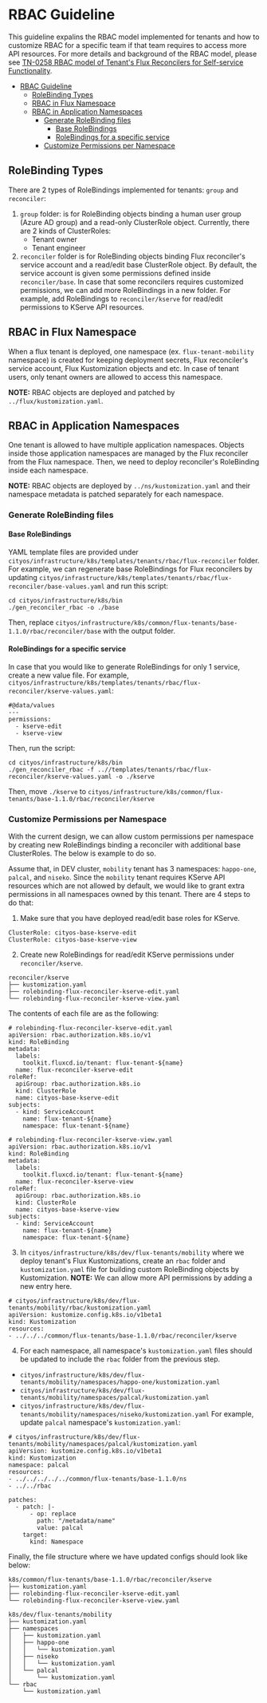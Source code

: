 # RBAC Guideline
This guideline expalins the RBAC model implemented for tenants and how to customize RBAC for a specific team if that team requires to access more API resources. For more details and background of the RBAC model, please see [TN-0258 RBAC model of Tenant's Flux Reconcilers for Self-service Functionality](https://docs.google.com/document/d/1ysaWhf4OV_qmIT0LGBYykwk3NC-Sc2t-0a3eaMaPoNs/edit#heading=h.lg61s7dek3ke).

- [RBAC Guideline](#rbac-guideline)
  - [RoleBinding Types](#rolebinding-types)
  - [RBAC in Flux Namespace](#rbac-in-flux-namespace)
  - [RBAC in Application Namespaces](#rbac-in-application-namespaces)
    - [Generate RoleBinding files](#generate-rolebinding-files)
      - [Base RoleBindings](#base-rolebindings)
      - [RoleBindings for a specific service](#rolebindings-for-a-specific-service)
    - [Customize Permissions per Namespace](#customize-permissions-per-namespace)

## RoleBinding Types
There are 2 types of RoleBindings implemented for tenants: `group` and `reconciler`:
1. `group` folder: is for RoleBinding objects binding a human user group (Azure AD group) and a read-only ClusterRole object. Currently, there are 2 kinds of ClusterRoles:
   - Tenant owner
   - Tenant engineer
2. `reconciler` folder is for RoleBinding objects binding Flux reconciler's service account and a read/edit base ClusterRole object. By default, the service account is given some permissions defined inside `reconciler/base`. In case that some reconcilers requires customized permissions, we can add more RoleBindings in a new folder. For example, add RoleBindings to `reconciler/kserve`  for read/edit permissions to KServe API resources.

## RBAC in Flux Namespace
When a flux tenant is deployed, one namespace (ex. `flux-tenant-mobility` namespace) is created for keeping deployment secrets, Flux reconciler's service account, Flux Kustomization objects and etc.  In case of tenant users, only tenant owners are allowed to access this namespace.

**NOTE:** RBAC objects are deployed and patched by `../flux/kustomization.yaml`.

## RBAC in Application Namespaces
One tenant is allowed to have multiple application namespaces. 
Objects inside those application namespaces are managed by the Flux reconciler from the Flux namespace. Then, we need to deploy reconciler's RoleBinding inside each namespace.

**NOTE:** RBAC objects are deployed by `../ns/kustomization.yaml` and their namespace metadata is patched separately for each namespace.

### Generate RoleBinding files

#### Base RoleBindings
YAML template files are provided under `cityos/infrastructure/k8s/templates/tenants/rbac/flux-reconciler` folder. 
For example, we can regenerate base RoleBindings for Flux reconcilers by updating `cityos/infrastructure/k8s/templates/tenants/rbac/flux-reconciler/base-values.yaml` and run this script:
```
cd cityos/infrastructure/k8s/bin
./gen_reconciler_rbac -o ./base
```
Then, replace `cityos/infrastructure/k8s/common/flux-tenants/base-1.1.0/rbac/reconciler/base` with the output folder.

#### RoleBindings for a specific service
In case that you would like to generate RoleBindings for only 1 service, create a new value file. 
For example, `cityos/infrastructure/k8s/templates/tenants/rbac/flux-reconciler/kserve-values.yaml`:
```
#@data/values
---
permissions:
  - kserve-edit
  - kserve-view

```

Then, run the script:
```
cd cityos/infrastructure/k8s/bin
./gen_reconciler_rbac -f ..//templates/tenants/rbac/flux-reconciler/kserve-values.yaml -o ./kserve
```
Then, move `./kserve` to `cityos/infrastructure/k8s/common/flux-tenants/base-1.1.0/rbac/reconciler/kserve`

### Customize Permissions per Namespace
With the current design, we can allow custom permissions per namespace by creating new RoleBindings binding a reconciler with additional base ClusterRoles. The below is example to do so.

Assume that, in DEV cluster, `mobility` tenant has 3 namespaces: `happo-one`, `palcal`, and `niseko`. Since the  `mobility` tenant requires KServe API resources which are not allowed by default, we would like to grant extra permissions in all namespaces owned by this tenant. There are 4 steps to do that:

1. Make sure that you have deployed read/edit base roles for KServe.
```
ClusterRole: cityos-base-kserve-edit
ClusterRole: cityos-base-kserve-view
```

2. Create new RoleBindings for read/edit KServe permissions under `reconciler/kserve`.
```
reconciler/kserve
├── kustomization.yaml
├── rolebinding-flux-reconciler-kserve-edit.yaml
└── rolebinding-flux-reconciler-kserve-view.yaml
```

The contents of each file are as the following:
```
# rolebinding-flux-reconciler-kserve-edit.yaml
apiVersion: rbac.authorization.k8s.io/v1
kind: RoleBinding
metadata:
  labels:
    toolkit.fluxcd.io/tenant: flux-tenant-${name}
  name: flux-reconciler-kserve-edit
roleRef:
  apiGroup: rbac.authorization.k8s.io
  kind: ClusterRole
  name: cityos-base-kserve-edit
subjects:
  - kind: ServiceAccount
    name: flux-tenant-${name}
    namespace: flux-tenant-${name}

# rolebinding-flux-reconciler-kserve-view.yaml
apiVersion: rbac.authorization.k8s.io/v1
kind: RoleBinding
metadata:
  labels:
    toolkit.fluxcd.io/tenant: flux-tenant-${name}
  name: flux-reconciler-kserve-view
roleRef:
  apiGroup: rbac.authorization.k8s.io
  kind: ClusterRole
  name: cityos-base-kserve-view
subjects:
  - kind: ServiceAccount
    name: flux-tenant-${name}
    namespace: flux-tenant-${name}
```

3. In `cityos/infrastructure/k8s/dev/flux-tenants/mobility` where we deploy tenant's Flux Kustomizations, create an `rbac` folder and `kustomization.yaml` file for building custom RoleBinding objects by Kustomization.
**NOTE:** We can allow more API permissions by adding a new entry here.
```
# cityos/infrastructure/k8s/dev/flux-tenants/mobility/rbac/kustomization.yaml
apiVersion: kustomize.config.k8s.io/v1beta1
kind: Kustomization
resources:
- ../../../common/flux-tenants/base-1.1.0/rbac/reconciler/kserve
```

4. For each namespace, all namespace's `kustomization.yaml` files should be updated to include the `rbac` folder from the previous step. 
  - `cityos/infrastructure/k8s/dev/flux-tenants/mobility/namespaces/happo-one/kustomization.yaml`
  - `cityos/infrastructure/k8s/dev/flux-tenants/mobility/namespaces/palcal/kustomization.yaml`
  - `cityos/infrastructure/k8s/dev/flux-tenants/mobility/namespaces/niseko/kustomization.yaml`
For example, update `palcal` namespace's `kustomization.yaml`:
```
# cityos/infrastructure/k8s/dev/flux-tenants/mobility/namespaces/palcal/kustomization.yaml
apiVersion: kustomize.config.k8s.io/v1beta1
kind: Kustomization
namespace: palcal
resources:
- ../../../../../common/flux-tenants/base-1.1.0/ns
- ../../rbac

patches:
  - patch: |-
      - op: replace
        path: "/metadata/name"
        value: palcal
    target:
      kind: Namespace
```

Finally, the file structure where we have updated configs should look like below:
```
k8s/common/flux-tenants/base-1.1.0/rbac/reconciler/kserve
├── kustomization.yaml
├── rolebinding-flux-reconciler-kserve-edit.yaml
└── rolebinding-flux-reconciler-kserve-view.yaml

k8s/dev/flux-tenants/mobility
├── kustomization.yaml
├── namespaces
│   ├── kustomization.yaml
│   ├── happo-one
│   │   └── kustomization.yaml
│   ├── niseko
│   │   └── kustomization.yaml
│   └── palcal
│       └── kustomization.yaml
└── rbac
    └── kustomization.yaml
```
